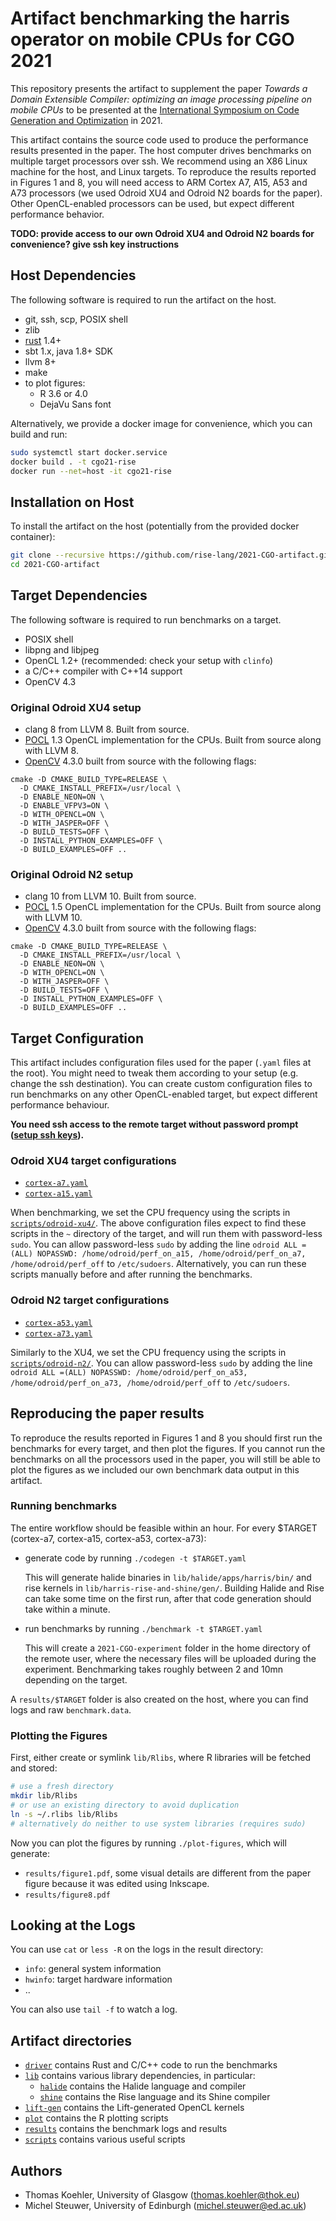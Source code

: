 # Artifact benchmarking the harris operator on mobile CPUs for CGO 2021

This repository presents the artifact to supplement the paper
*Towards a Domain Extensible Compiler: optimizing an image processing pipeline on mobile CPUs*
to be presented at the [International Symposium on Code Generation and Optimization](https://conf.researchr.org/home/cgo-2021)
in 2021.

This artifact contains the source code used to produce the performance results presented in the paper.
The host computer drives benchmarks on multiple target processors over ssh.
We recommend using an X86 Linux machine for the host, and Linux targets.
To reproduce the results reported in Figures 1 and 8, you will need access to ARM Cortex A7, A15, A53 and A73 processors
(we used Odroid XU4 and Odroid N2 boards for the paper).
Other OpenCL-enabled processors can be used, but expect different performance behavior.

**TODO: provide access to our own Odroid XU4 and Odroid N2 boards for convenience? give ssh key instructions**

## Host Dependencies

The following software is required to run the artifact on the host.

- git, ssh, scp, POSIX shell
- zlib
- [rust](https://rust-lang.org) 1.4+
- sbt 1.x, java 1.8+ SDK
- llvm 8+
- make
- to plot figures:
  - R 3.6 or 4.0
  - DejaVu Sans font

Alternatively, we provide a docker image for convenience, which you can build and run:
```sh
sudo systemctl start docker.service
docker build . -t cgo21-rise
docker run --net=host -it cgo21-rise
```

## Installation on Host

To install the artifact on the host (potentially from the provided docker container):

```sh
git clone --recursive https://github.com/rise-lang/2021-CGO-artifact.git
cd 2021-CGO-artifact
```

## Target Dependencies

The following software is required to run benchmarks on a target.

- POSIX shell
- libpng and libjpeg
- OpenCL 1.2+ (recommended: check your setup with `clinfo`)
- a C/C++ compiler with C++14 support
- OpenCV 4.3

### Original Odroid XU4 setup

- clang 8 from LLVM 8. Built from source.
- [POCL](portablecl.org) 1.3 OpenCL implementation for the CPUs. Built from source along with LLVM 8.
- [OpenCV](https://opencv.org/) 4.3.0 built from source with the following flags:
```
cmake -D CMAKE_BUILD_TYPE=RELEASE \
  -D CMAKE_INSTALL_PREFIX=/usr/local \
  -D ENABLE_NEON=ON \
  -D ENABLE_VFPV3=ON \
  -D WITH_OPENCL=ON \
  -D WITH_JASPER=OFF \
  -D BUILD_TESTS=OFF \
  -D INSTALL_PYTHON_EXAMPLES=OFF \
  -D BUILD_EXAMPLES=OFF ..
```

### Original Odroid N2 setup

- clang 10 from LLVM 10. Built from source.
- [POCL](portablecl.org) 1.5 OpenCL implementation for the CPUs. Built from source along with LLVM 10.
- [OpenCV](https://opencv.org/) 4.3.0 built from source with the following flags:
```
cmake -D CMAKE_BUILD_TYPE=RELEASE \
  -D CMAKE_INSTALL_PREFIX=/usr/local \
  -D ENABLE_NEON=ON \
  -D WITH_OPENCL=ON \
  -D WITH_JASPER=OFF \
  -D BUILD_TESTS=OFF \
  -D INSTALL_PYTHON_EXAMPLES=OFF \
  -D BUILD_EXAMPLES=OFF ..
```

## Target Configuration

This artifact includes configuration files used for the paper (`.yaml` files at the root).
You might need to tweak them according to your setup (e.g. change the ssh destination).
You can create custom configuration files to run benchmarks on any other OpenCL-enabled target, but expect different performance behaviour.

**You need ssh access to the remote target without password prompt ([setup ssh keys](https://www.digitalocean.com/community/tutorials/how-to-set-up-ssh-keys-2)).**

### Odroid XU4 target configurations

- [`cortex-a7.yaml`](cortex-a7.yaml)
- [`cortex-a15.yaml`](cortex-a15.yaml)

When benchmarking, we set the CPU frequency using the scripts in [`scripts/odroid-xu4/`](scripts/odroid-xu4/).
The above configuration files expect to find these scripts in the `~` directory
of the target, and will run them with password-less `sudo`.
You can allow password-less `sudo` by adding the line `odroid ALL =(ALL) NOPASSWD: /home/odroid/perf_on_a15, /home/odroid/perf_on_a7, /home/odroid/perf_off` to `/etc/sudoers`.
Alternatively, you can run these scripts manually before and after running the benchmarks.
 
### Odroid N2 target configurations

- [`cortex-a53.yaml`](cortex-a53.yaml)
- [`cortex-a73.yaml`](cortex-a73.yaml)

Similarly to the XU4, we set the CPU frequency using the scripts in [`scripts/odroid-n2/`](scripts/odroid-n2/).
You can allow password-less `sudo` by adding the line `odroid ALL =(ALL) NOPASSWD: /home/odroid/perf_on_a53, /home/odroid/perf_on_a73, /home/odroid/perf_off` to `/etc/sudoers`.

## Reproducing the paper results

To reproduce the results reported in Figures 1 and 8 you should first run the benchmarks for every target,
and then plot the figures.
If you cannot run the benchmarks on all the processors used in the paper,
you will still be able to plot the figures as we included our own benchmark data output in this artifact.

### Running benchmarks

The entire workflow should be feasible within an hour.
For every $TARGET (cortex-a7, cortex-a15, cortex-a53, cortex-a73):
- generate code by running `./codegen -t $TARGET.yaml`
  
  This will generate halide binaries in `lib/halide/apps/harris/bin/` and rise kernels in
  `lib/harris-rise-and-shine/gen/`. Building Halide and Rise can take some time on the first run,
   after that code generation should take within a minute.
   
- run benchmarks by running `./benchmark -t $TARGET.yaml`

  This will create a `2021-CGO-experiment` folder in the home directory
of the remote user, where the necessary files will be uploaded during the experiment.
  Benchmarking takes roughly between 2 and 10mn depending on the target.

A `results/$TARGET` folder is also created on the host, where you can find logs and raw `benchmark.data`. 

### Plotting the Figures

First, either create or symlink `lib/Rlibs`, where R libraries will be fetched and stored:
```sh
# use a fresh directory
mkdir lib/Rlibs
# or use an existing directory to avoid duplication
ln -s ~/.rlibs lib/Rlibs
# alternatively do neither to use system libraries (requires sudo)
```

Now you can plot the figures by running `./plot-figures`, which will generate:
- `results/figure1.pdf`, some visual details are different from the paper figure because it was edited using Inkscape.
- `results/figure8.pdf`

## Looking at the Logs

You can use `cat` or `less -R` on the logs in the result directory:

- `info`: general system information
- `hwinfo`: target hardware information
- ..

You can also use `tail -f` to watch a log.

## Artifact directories

- [`driver`](driver) contains Rust and C/C++ code to run the benchmarks
- [`lib`](lib) contains various library dependencies, in particular:
  - [`halide`](lib/halide) contains the Halide language and compiler
  - [`shine`](lib/shine) contains the Rise language and its Shine compiler
- [`lift-gen`](lift-gen) contains the Lift-generated OpenCL kernels
- [`plot`](plot) contains the R plotting scripts
- [`results`](results) contains the benchmark logs and results
- [`scripts`](scripts) contains various useful scripts

## Authors

- Thomas Koehler, University of Glasgow ([thomas.koehler@thok.eu](mailto:thomas.koehler@thok.eu))
- Michel Steuwer, University of Edinburgh ([michel.steuwer@ed.ac.uk](mailto:michel.steuwer@ed.ac.uk))
